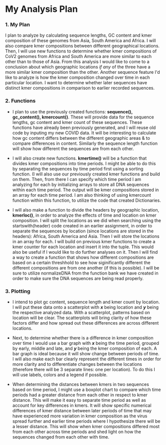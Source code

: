 # My Analysis Plan

### 1. My Plan
I plan to analyze by calculating sequence lengths, GC content and kmer composition of these genomes from Asia, South America and Africa. 
I will also compare kmer compositions between different geographical locations. 
Then, I will use new functions to determine whether kmer compositions of CoV2 genomes from Africa and South America are more similar to each other than to those of Asia. 
From this analysis I would like to come to a conclusion about which geographic locations *if any* of the three have a more similar kmer composition than the other. 
Another sequence feature I'd like to analyze is how the kmer composition changed over time in each particular location. 
I want to determine whether later sequences have distinct kmer compositions in comparison to earlier recorded sequences. 

### 2. Functions
- I plan to use the previously created functions: **sequence(), gc_content(), kmercount()**. 
These will provide data for the sequence lengths, gc content and kmer count of these sequences. 
These functions have already been previously generated, and I will reuse old code by inputing my new COVID data. 
It will be interesting to calculate how gc content differs between the different geographic areas & to compare differences in content. 
Similarly the sequence length function will show how different the sequences are from each other.  

- I will also create new functions. **kmertime()** will be a function that divides kmer compositions into time periods. 
I might be able to do this by separating the sequences by time period first using a sorting function. 
(I will also use our previously created kmer functions and build on them. 
Then, from there I can specify which time period I am analyzing for each by initializing arrays to store all DNA sequences within each time period. 
The output will be kmer compositions stored in an array for each time period. 
I am also thinking of using kmercount function within this function, to utilize the code that created Dictionaries. 

- I will also make a function to divide the headers by geographic location, **kmerloc()**, in order to analyze the effects of time and location on kmer composition. 
I will split the locations as we did when searching using the startswith(header) code created in an earlier assignment, in order to separate the sequences by location (since locations are stored in the headers): Africa, South America and Asia. 
Then I will store the locations in an array for each. 
I will build on previous kmer functions to create a kmer counter for each location and insert it into the tuple. 
This would also be useful if I would like to do further analyses on it.
Then I will find a way to create a function that shows how different compositions are based on a certain threshhold to see how siginificantly different the different compositions are from one another (if this is possible). 
I will be sure to utilize normalizeDNA from the function bank we have created in order to make sure the DNA sequences are being read properly.

### 3. Plotting
- I intend to plot gc content, sequence length and kmer count by location. 
I will put these data onto a scatterplot with ***x*** being location and ***y*** being the respective analyzed data. 
With a scatterplot, patterns based on location will be clear. 
The scatterplots will bring clarity of how these factors differ and how spread out these differences are across different locations. 

- Next, to determine whether there is a difference in kmer composition over time I would use a bar graph with ***x*** being the time period, grouped by early, middle and late, and ***y*** being the kmer composition of each. 
A bar graph is ideal because it will show change between periods of time. 
I will also make each bar clearly represent the different times in order for more clarity and to differentiate changes between the locations (therefore there will be 3 separate lines: one per location). 
To do this I will use labels, colors and a legend if possible.

- When determining the distances between kmers in two sequences based on time period, I might use a boxplot chart to compare which time periods had a greater distance from each other in respect to kmer distance.
This will make it  easy to separate time period as well as account for key differences in kmers.
It will show specific numerical differences of kmer distance between later periods of time that may have experienced more variation in kmer composition as the virus spread further and earlier time periods where I hypothesize there will be a lesser distance.
This will show when kmer compositions differed most from each other across time periods and shed light on how the sequences changed from each other with time.